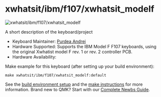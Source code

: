 # xwhatsit/ibm/f107/xwhatsit_modelf

![xwhatsit/ibm/f107/xwhatsit_modelf](http://kishy.ca/wp-content/uploads/2013/02/4704kb-624x352.jpg)

A short description of the keyboard/project

* Keyboard Maintainer: [Purdea Andrei](https://github.com/purdeaandrei)
* Hardware Supported: Supports the IBM Model F F107 keyboards, using the original Xwhatist model F rev. 1 or rev. 2 controller PCB.
* Hardware Availability:

Make example for this keyboard (after setting up your build environment):

    make xwhatsit/ibm/f107/xwhatsit_modelf:default

See the [build environment setup](https://docs.qmk.fm/#/getting_started_build_tools) and the [make instructions](https://docs.qmk.fm/#/getting_started_make_guide) for more information. Brand new to QMK? Start with our [Complete Newbs Guide](https://docs.qmk.fm/#/newbs).
